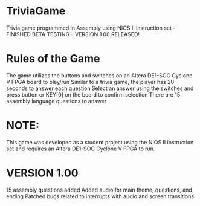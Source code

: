 # TriviaGame
Trivia game programmed in Assembly using NIOS II instruction set - FINISHED BETA TESTING - VERSION 1.00 RELEASED!

# Rules of the Game
The game utilizes the buttons and switches on an Altera DE1-SOC Cyclone V FPGA board to play/run
Similar to a trivia game, the player has 20 seconds to answer each question
Select an answer using the switches and press button or KEY[0] on the board to confirm selection
There are 15 assembly language questions to answer

# NOTE:
This game was developed as a student project using the NIOS II instruction set and requires an Altera DE1-SOC Cyclone V FPGA to run.

# VERSION 1.00
15 assembly questions added
Added audio for main theme, questions, and ending
Patched bugs related to interrupts with audio and screen transitions
